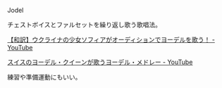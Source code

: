 Jodel

チェストボイスとファルセットを繰り返し歌う歌唱法。

[【和訳】ウクライナの少女ソフィアがオーディションでヨーデルを歌う！ - YouTube](https://youtu.be/WjpkaFTwPVM?si=sLaevkJF3cGewrum)

[スイスのヨーデル・クイーンが歌うヨーデル・メドレー - YouTube](https://youtu.be/AEJF1gdXy7s?si=fD8EQqFNvsukzaWr)

練習や準備運動にもいい。
